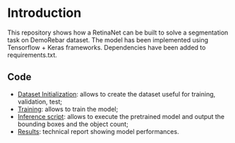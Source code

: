 # Introduction
This repository shows how a RetinaNet can be built to solve a segmentation task on DemoRebar dataset.
The model has been implemented using Tensorflow + Keras frameworks.
Dependencies have been added to requirements.txt.

## Code
- [Dataset Initialization](https://github.com/filipkrasniqi/demo-rebar/blob/master/EDA/init-dataset.ipynb): allows to create the dataset useful for training, validation, test;
- [Training](https://github.com/filipkrasniqi/demo-rebar/blob/master/training/main.py): allows to train the model;
- [Inference script](https://github.com/filipkrasniqi/demo-rebar/blob/master/inference/main.py): allows to execute the pretrained model and output the bounding boxes and the object count;
- [Results](https://github.com/filipkrasniqi/demo-rebar/blob/master/EDA/results.ipynb): technical report showing model performances.
